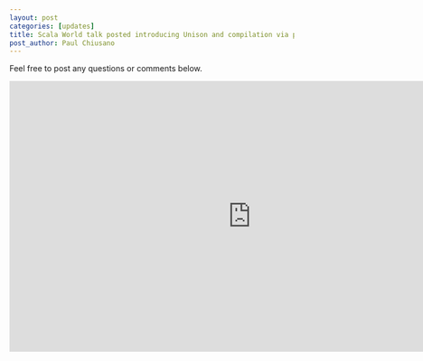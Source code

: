 ```yaml
---
layout: post
categories: [updates]
title: Scala World talk posted introducing Unison and compilation via partial evaluation
post_author: Paul Chiusano
---
```


Feel free to post any questions or comments below.

<iframe width="854" height="480" src="https://www.youtube.com/embed/knqlWboqf_U" frameborder="0" allowfullscreen></iframe>
